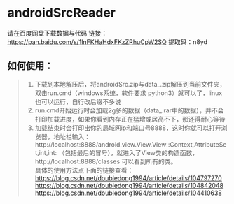 # androidSrcReader

请在百度网盘下载数据与代码
链接：https://pan.baidu.com/s/1InFKHaHdxFKzZRhuCpW2SQ 
提取码：n8yd

##  如何使用：

>1. 下载到本地解压后，将androidSrc.zip与data_.zip解压到当前文件夹，双击run.cmd（windows系统，软件要求 python3）就可以了，linux也可以运行，自行改后缀不多说<br/>
>2. run.cmd开始运行时会加载2g多的数据（data_.rar中的数据），并不会打印加载进度，如果你看到内存正在猛增或居高不下，那还得耐心等待<br/>
>3. 加载结束时会打印出你的局域网ip和端口号8888，这时你就可以打开浏览器，地址栏输入： http://localhost:8888/android.view.View.View::Context,AttributeSet,int,int: （包括最后的冒号），就进入了View类的构造函数，http://localhost:8888/classes 可以看到所有的类。<br/>
具体的使用方法点下面的链接查看：<br/>
https://blog.csdn.net/doubledong1994/article/details/104797270<br/>
https://blog.csdn.net/doubledong1994/article/details/104842048<br/>
https://blog.csdn.net/doubledong1994/article/details/104410638
